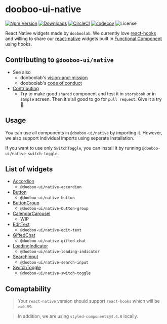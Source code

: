 # dooboo-ui-native

[![Npm Version](http://img.shields.io/npm/v/@dooboo-ui/native.svg?style=flat-square)](https://npmjs.org/package/@dooboo-ui/native)
[![Downloads](http://img.shields.io/npm/dm/@dooboo-ui/native.svg?style=flat-square)](https://npmjs.org/package/@dooboo-ui/native)
[![CircleCI](https://circleci.com/gh/dooboolab/dooboo-ui-native.svg?style=shield)](https://circleci.com/gh/dooboolab/dooboo-ui-native)
[![codecov](https://codecov.io/gh/dooboolab/dooboo-ui-native/branch/master/graph/badge.svg)](https://codecov.io/gh/dooboolab/dooboo-ui-native)
![License](http://img.shields.io/npm/l/@dooboo-ui/native.svg?style=flat-square)

React Native widgets made by `dooboolab`.
We currently love [react-hooks](https://code.fb.com/open-source/react-hooks) and willing to share our [react-native](https://facebook.github.io/react-native) widgets built in [Functional Component](https://logrocket.com/blog/pure-functional-components) using hooks.

## Contributing to `@dooboo-ui/native`

- See also
  - dooboolab's [vision-and-mission](https://github.com/dooboolab/dooboolab.com/blob/master/vision-and-mission.md)
  - dooboolab's [code of conduct](https://github.com/dooboolab/dooboolab.com/blob/master/code-of-conduct.md)
- [Contributing](CONTRIBUTING.md)
  - Try to make good `shared` component and test it in `storybook` or in `sample` screen. Then it's all good to go for `pull request`. Give it a try :blossom:.

## Usage

You can use all components in `@dooboo-ui/native` by importing it. However, we also support individual imports using seperate installation.

If you want to use only `SwitchToggle`, you can install it by running `@dooboo-ui/native-switch-toggle`.

## List of widgets

- [Accordion](https://github.com/dooboolab/dooboo-ui-native/tree/master/src/components/shared/Accordion)
  - `@dooboo-ui/native-accordion`
- [Button](https://github.com/dooboolab/dooboo-ui-native/tree/master/src/components/shared/Button)
  - `@dooboo-ui/native-button`
- [ButtonGroup](https://github.com/dooboolab/dooboo-ui-native/tree/master/src/components/shared/ButtonGroup)
  - `@dooboo-ui/native-button-group`
- [CalendarCarousel](https://github.com/dooboolab/dooboo-ui-native/tree/master/src/components/shared/CalendarCarousel)
  - WIP
- [EditText](https://github.com/dooboolab/dooboo-ui-native/tree/master/src/components/shared/EditText)
  - `@dooboo-ui/native-edit-text`
- [GiftedChat](https://github.com/dooboolab/dooboo-ui-native/tree/master/src/components/shared/GiftedChat)
  - `@dooboo-ui/native-gifted-chat`
- [LoadingIndicator](https://github.com/dooboolab/dooboo-ui-native/tree/master/src/components/shared/LoadingIndicator)
  - `@dooboo-ui/native-loading-indicator`
- [SearchInput](https://github.com/dooboolab/dooboo-ui-native/tree/master/src/components/shared/SearchInput)
  - `@dooboo-ui/native-search-input`
- [SwitchToggle](https://github.com/dooboolab/dooboo-ui-native/tree/master/src/components/shared/SwitchToggle)
  - `@dooboo-ui/native-switch-toggle`

## Comaptability

> Your `react-native` version should support `react-hooks` which will be `>=0.59`.

> In addition, we are using `styled-components@4.4.0` locally.
